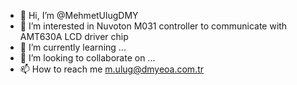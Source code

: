 - 👋 Hi, I’m @MehmetUlugDMY
- 👀 I’m interested in Nuvoton M031 controller to communicate with AMT630A LCD driver chip
- 🌱 I’m currently learning ...
- 💞️ I’m looking to collaborate on ...
- 📫 How to reach me m.ulug@dmyeoa.com.tr

<!---
MehmetUlugDMY/MehmetUlugDMY is a ✨ special ✨ repository because its `README.md` (this file) appears on your GitHub profile.
You can click the Preview link to take a look at your changes.
--->
